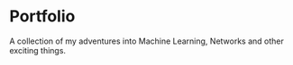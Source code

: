 # Portfolio
A collection of my adventures into Machine Learning, Networks and other exciting things. 
